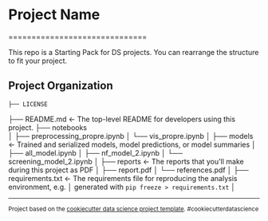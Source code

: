 # Project Name
==============================

This repo is a Starting Pack for DS projects. You can rearrange the structure to fit your project.

## Project Organization

    ├── LICENSE
├── README.md          <- The top-level README for developers using this project.
├── notebooks          
│   ├── preprocessing_propre.ipynb
│   └── vis_propre.ipynb
│
├── models             <- Trained and serialized models, model predictions, or model summaries
│   ├── all_model.ipynb
│   ├── nf_model_2.ipynb
│   └── screening_model_2.ipynb
│
├── reports            <- The reports that you'll make during this project as PDF
│   ├── report.pdf
│   └── references.pdf
│
├── requirements.txt   <- The requirements file for reproducing the analysis environment, e.g.
│                         generated with `pip freeze > requirements.txt`
│

--------

<p><small>Project based on the <a target="_blank" href="https://drivendata.github.io/cookiecutter-data-science/">cookiecutter data science project template</a>. #cookiecutterdatascience</small></p>
